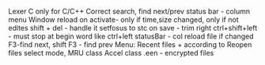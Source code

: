 Lexer C only for C/C++
Correct search, find next/prev
status bar - column
menu Window
reload on activate- only if time,size changed, only if not edites
shift + del - handle it
setfosus to stc
on save - trim right
ctrl+shift+left - must stop at begin word like ctrl+left
statusBar - col
reload file if changed
F3-find next, shift F3 - find prev
Menu:
Recent files + according to
Reopen files
select mode,
MRU class
Accel class
.een - encrypted files
